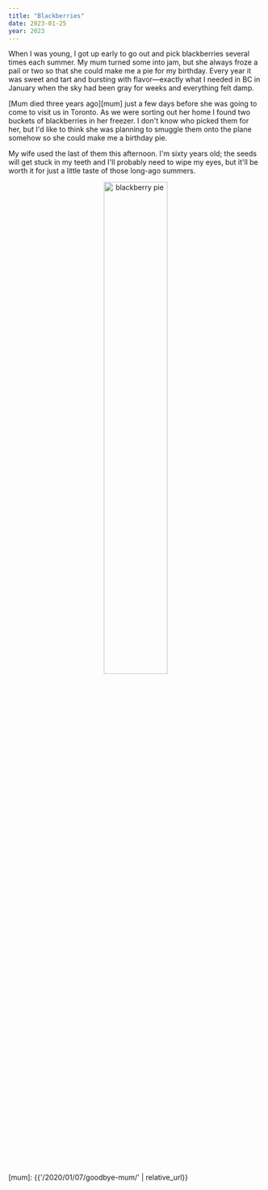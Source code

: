 ```yaml
---
title: "Blackberries"
date: 2023-01-25
year: 2023
---
```


When I was young,
I got up early to go out and pick blackberries several times each summer.
My mum turned some into jam,
but she always froze a pail or two
so that she could make me a pie for my birthday.
Every year it was sweet and tart and bursting with flavor—exactly what I needed
in BC in January
when the sky had been gray for weeks and everything felt damp.

[Mum died three years ago][mum]
just a few days before she was going to come to visit us in Toronto.
As we were sorting out her home I found two buckets of blackberries in her freezer.
I don't know who picked them for her,
but I'd like to think she was planning to smuggle them onto the plane somehow
so she could make me a birthday pie.

My wife used the last of them this afternoon.
I'm sixty years old;
the seeds will get stuck in my teeth and I'll probably need to wipe my eyes,
but it'll be worth it for just a little taste of those long-ago summers.

<div align="center">
  <img src="{{'/files/2023/blackberry-pie.jpg' | relative_url}}" alt="blackberry pie" width="50%" />
</div>

[mum]: {{'/2020/01/07/goodbye-mum/' | relative_url}}

